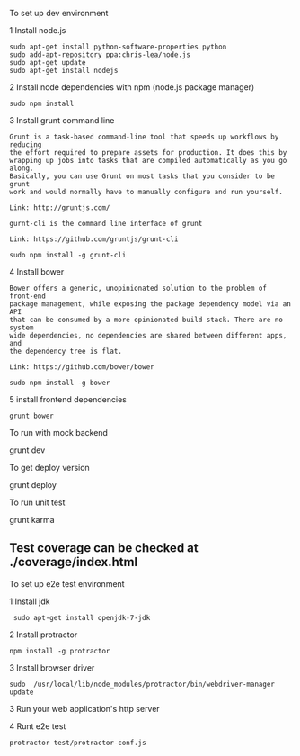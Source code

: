 To set up dev environment

  1 Install node.js

    sudo apt-get install python-software-properties python
    sudo add-apt-repository ppa:chris-lea/node.js
    sudo apt-get update
    sudo apt-get install nodejs

  2 Install node dependencies with npm (node.js package manager)

    sudo npm install

  3 Install grunt command line

    Grunt is a task-based command-line tool that speeds up workflows by reducing
    the effort required to prepare assets for production. It does this by
    wrapping up jobs into tasks that are compiled automatically as you go along.
    Basically, you can use Grunt on most tasks that you consider to be grunt
    work and would normally have to manually configure and run yourself.

    Link: http://gruntjs.com/

    gurnt-cli is the command line interface of grunt

    Link: https://github.com/gruntjs/grunt-cli

    sudo npm install -g grunt-cli

  4 Install bower

    Bower offers a generic, unopinionated solution to the problem of front-end
    package management, while exposing the package dependency model via an API
    that can be consumed by a more opinionated build stack. There are no system
    wide dependencies, no dependencies are shared between different apps, and
    the dependency tree is flat.

    Link: https://github.com/bower/bower

    sudo npm install -g bower

  5 install frontend dependencies

    grunt bower

To run with mock backend

  grunt dev

To get deploy version

  grunt deploy


To run unit test

  grunt karma

  Test coverage can be checked at ./coverage/index.html
-------------------------------------------------------------------------------

To set up e2e test environment

  1 Install jdk

     sudo apt-get install openjdk-7-jdk

  2 Install protractor

    npm install -g protractor

  3 Install browser driver

    sudo  /usr/local/lib/node_modules/protractor/bin/webdriver-manager update

  3 Run your web application's http server

  4 Runt e2e test

    protractor test/protractor-conf.js


